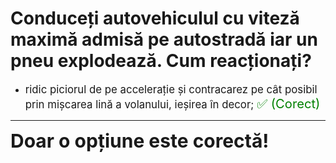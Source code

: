 # Conduceți autovehiculul cu viteză maximă admisă pe autostradă iar un pneu explodează. Cum reacționați?

- <span style="font-size: larger;">ridic piciorul de pe accelerație și contracarez pe cât posibil prin mișcarea lină a volanului, ieșirea în decor; <span style="color: green; font-size: larger;">✅ (Corect)</span></span>

---

<span style="font-size: 30px; font-weight: bold;">**Doar o opțiune este corectă!**</span>